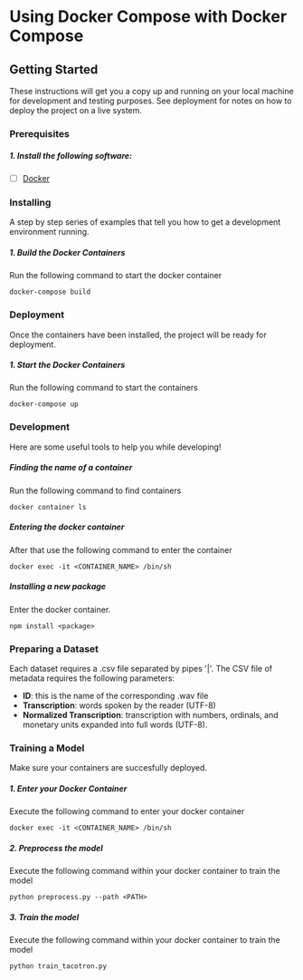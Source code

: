 # Using Docker Compose with Docker Compose

## Getting Started

These instructions will get you a copy up and running on your local machine for development and testing purposes. See deployment for notes on how to deploy the project on a live system.

### Prerequisites
##### 1. Install the following software:
- [ ] [Docker](https://www.docker.com/)

### Installing
A step by step series of examples that tell you how to get a development environment running.

##### 1. Build the Docker Containers
Run the following command to start the docker container
```console   
docker-compose build
```

### Deployment
Once the containers have been installed, the project will be ready for deployment. 

##### 1. Start the Docker Containers
Run the following command to start the containers
```console   
docker-compose up
```

### Development
Here are some useful tools to help you while developing!

##### Finding the name of a container
Run the following command to find containers
```console   
docker container ls
```

##### Entering the docker container
After that use the following command to enter the container
```console   
docker exec -it <CONTAINER_NAME> /bin/sh
```

##### Installing a new package
Enter the docker container.
```console
npm install <package>
```

### Preparing a Dataset
Each dataset requires a .csv file separated by pipes '|'.
The CSV file of metadata requires the following parameters:
* **ID**: this is the name of the corresponding .wav file
* **Transcription**: words spoken by the reader (UTF-8)
* **Normalized Transcription**: transcription with numbers, ordinals, and monetary units expanded into full words (UTF-8).

### Training a Model
Make sure your containers are succesfully deployed.

##### 1. Enter your Docker Container
Execute the following command to enter your docker container
```console   
docker exec -it <CONTAINER_NAME> /bin/sh
```

##### 2. Preprocess the model
Execute the following command within your docker container to train the model
```console   
python preprocess.py --path <PATH>
```

##### 3. Train the model
Execute the following command within your docker container to train the model
```console   
python train_tacotron.py
```